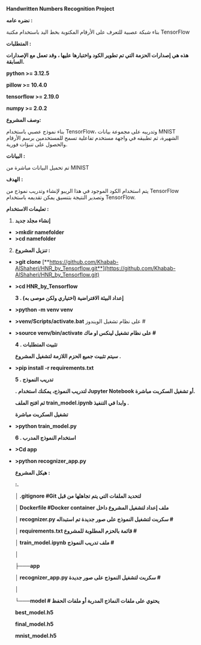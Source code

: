 **Handwritten Numbers Recognition Project**

**نضره عامه :**

بناء شبكة عصبية للتعرف على الأرقام المكتوبة بخط اليد باستخدام مكتبة TensorFlow

**المتطلبات :**

**هذه هي إصدارات الحزمة التي تم تطوير الكود واختبارها عليها ، وقد تعمل مع الإصدارات السابقة.**

**python \>= 3.12.5**

**pillow \>= 10.4.0**

**tensorflow \>= 2.19.0**

**numpy \>= 2.0.2**

**وصف المشروع:**

بناء نموذج عصبي باستخدام TensorFlow، وتدريبه على مجموعة بيانات MNIST الشهيرة، ثم تطبيقه في واجهة مستخدم تفاعلية تسمح للمستخدمين برسم الأرقام والحصول على تنبؤات فورية.

**البيانات :**

تم تحميل البيانات مباشرة من MINIST

**الهدف :**

يتم استخدام الكود الموجود في هذا الريبو لإنشاء وتدريب نموذج من TensorFlow وتصدير النتيجة بتنسيق يمكن تقديمه باستخدام TensorFlow.

**تعليمات الاستخدام :**

1.  **إنشاء مجلد جديد**
-   **>mkdir namefolder**
-   **>cd namefolder**
2.  **تنزيل المشروع :**
-   **>git clone** [**https://github.com/Khabab-AlShaheri/HNR_by_Tensorflow.git**](https://github.com/Khabab-AlShaheri/HNR_by_Tensorflow.git)
-   **>cd HNR_by_Tensorflow**

    **3 . إعداد البيئة الافتراضية (اختياري ولكن موصى به)**

-   **>python -m venv venv**
-   **>venv/Scripts/activate.bat** على نظام تشغيل الويندوز \#
-   **>source venv/bin/activate على نظام تشغيل لينكس او ماك \#**

    **4 . تثبيت المتطلبات**

    **سيتم تثبيت جميع الحزم اللازمة لتشغيل المشروع  .​**

-   **>pip install -r requirements.txt**

    **5 . تدريب النموذج**

    **. لتدريب النموذج، يمكنك استخدام Jupyter Notebook أو تشغيل السكربت مباشرة.**

    **ثم افتح الملف  train_model.ipynb  وابدا في التنفيذ .**

    **تشغيل السكربت مباشرة**

-   **>python train_model.py**

    **6 . استخدام النموذج المدرب**

-   **>Cd app**
-   **>python recognizer_app.py**

    **هيكل المشروع :**

    **:.**

    **│ .gitignore     \#Git لتحديد الملفات التي يتم تجاهلها من قبل**

    **│ Dockerfile    \#Docker container ملف إعداد لتشغيل المشروع داخل**

    **│ recognizer.py    سكربت لتشغيل النموذج على صور جديدة تم استبداله \#**

    **│ requirements.txt    قائمة بالحزم المطلوبة للمشروع \#**

    **│ train_model.ipynb    ملف تدريب النموذج \#**

    **│**

    **├───app**

    **│ recognizer_app.py   سكربت لتشغيل النموذج على صور جديدة \#**

    **│**

    **└───model     \# يحتوي على ملفات النماذج المدربة أو ملفات الحفظ**

    **best_model.h5**

    **final_model.h5**

    **mnist_model.h5**
